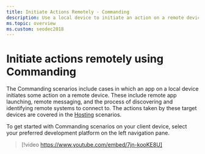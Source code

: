 ```yaml
---
title: Initiate Actions Remotely - Commanding
description: Use a local device to initiate an action on a remote device.
ms.topic: overview
ms.custom: seodec2018
---
```


# Initiate actions remotely using Commanding

The Commanding scenarios include cases in which an app on a local device initiates some action on a remote device. These include remote app launching, remote messaging, and the process of discovering and identifying remote systems to connect to. The actions taken by these target devices are covered in the [Hosting](../hosting/index.md) scenarios.

To get started with Commanding scenarios on your client device, select your preferred development platform on the left navigation pane.

> [!video https://www.youtube.com/embed/7jn-kooKE8U]